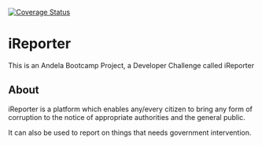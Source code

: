 [![Coverage Status](https://coveralls.io/repos/github/Simplemart17/iReporter/badge.svg?branch=develop)](https://coveralls.io/github/Simplemart17/iReporter?branch=develop)

# iReporter
This is an Andela Bootcamp Project, a Developer Challenge called iReporter

## About
iReporter is a platform which enables any/every citizen to bring any form of corruption to the notice of appropriate authorities and the general public.

It can also be used to report on things that needs government intervention.

